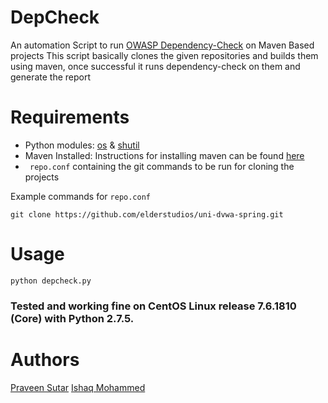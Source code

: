 # DepCheck
An automation Script to run [OWASP Dependency-Check](https://www.owasp.org/index.php/OWASP_Dependency_Check) on Maven Based projects
This script basically clones the given repositories and builds them using maven, once successful it runs dependency-check on them and generate the report

# Requirements
* Python modules: [os](https://docs.python.org/2/library/os.html) & [shutil](https://docs.python.org/2/library/shutil.html)
* Maven Installed: Instructions for installing maven can be found [here](https://maven.apache.org/install.html)
* ``` repo.conf``` containing the git commands to be run for cloning the projects

Example commands for ```repo.conf```
 
 ```git clone https://github.com/elderstudios/uni-dvwa-spring.git```
 
# Usage
```python depcheck.py``` 

### Tested and working fine on CentOS Linux release 7.6.1810 (Core) with Python 2.7.5.

# Authors
[Praveen Sutar](https://twitter.com/praveensutar123)
[Ishaq Mohammed](https://twitter.com/security_prince)


